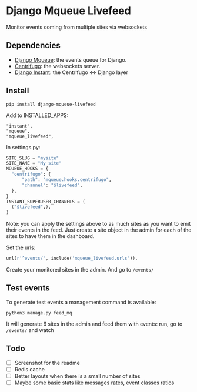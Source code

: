 Django Mqueue Livefeed
======================

Monitor events coming from multiple sites via websockets

Dependencies
------------

- [Django Mqueue](https://github.com/synw/django-mqueue): the events queue for Django.
- [Centrifugo](https://github.com/centrifugal/centrifugo): the websockets server.
- [Django Instant](https://github.com/synw/django-instant): the Centrifugo <-> Django layer

Install
-------

``pip install django-mqueue-livefeed``

Add to INSTALLED_APPS:

   ```
   "instant",
   "mqueue",
   "mqueue_livefeed",
   ```

In settings.py:
  
  ```python
SITE_SLUG = "mysite"
SITE_NAME = "My site"
MQUEUE_HOOKS = {
    "centrifugo": {
        "path": "mqueue.hooks.centrifugo",
        "channel": "$livefeed",
    },
}
INSTANT_SUPERUSER_CHANNELS = (
    ("$livefeed",),
)
  ```
  
Note: you can apply the settings above to as much sites as you want to emit their events in the feed. Just create 
a site object in the admin for each of the sites to have them in the dashboard.
  
Set the urls:

  ```python
  url(r'^events/', include('mqueue_livefeed.urls')),
  ```
  
Create your monitored sites in the admin. And go to `/events/`

Test events
-----------

To generate test events a management command is available:

   ```
   python3 manage.py feed_mq
   ```
  
It will generate 6 sites in the admin and feed them with events: run, go to `/events/` and watch

Todo
----

- [ ] Screenshot for the readme
- [ ] Redis cache
- [ ] Better layouts when there is a small number of sites 
- [ ] Maybe some basic stats like messages rates, event classes ratios
